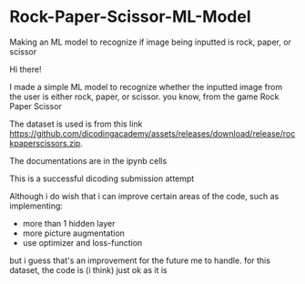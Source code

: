 # Rock-Paper-Scissor-ML-Model
Making an ML model to recognize if image being inputted is rock, paper, or scissor


Hi there!

I made a simple ML model to recognize whether the inputted image from the user is either rock, paper, or scissor. you know, from the game Rock Paper Scissor

The dataset is used is from this link https://github.com/dicodingacademy/assets/releases/download/release/rockpaperscissors.zip.

The documentations are in the ipynb cells

This is a successful dicoding submission attempt

Although i do wish that i can improve certain areas of the code, such as implementing:
- more than 1 hidden layer
- more picture augmentation
- use optimizer and loss-function

but i guess that's an improvement for the future me to handle. for this dataset, the code is (i think) just ok as it is
